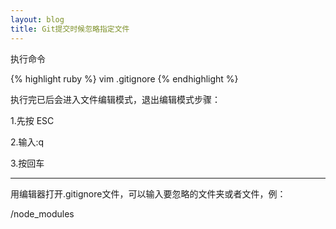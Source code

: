 ```yaml
---
layout: blog
title: Git提交时候忽略指定文件
---
```


执行命令

{% highlight ruby %}
vim .gitignore
{% endhighlight %}

执行完已后会进入文件编辑模式，退出编辑模式步骤：

1.先按 ESC

2.输入:q

3.按回车

---

用编辑器打开.gitignore文件，可以输入要忽略的文件夹或者文件，例：

/node_modules